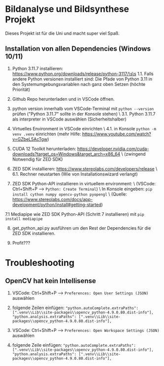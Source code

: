 # Bildanalyse und Bildsynthese Projekt

Dieses Projekt ist für die Uni und macht super viel Spaß.

## Installation von allen Dependencies (Windows 10/11)

1. Python 3.11.7 installieren: https://www.python.org/downloads/release/python-3117/\s\s
1.1. Falls andere Python versionen installiert sind: Die Pfade von Python 3.11 in den Systemumgebungsvariablen nach ganz oben Setzen (höchte Priorität)

2. Github Repo herunterladen und in VSCode öffnen.

3. python version innerhalb vom VSCode-Terminal mit `python --version` prüfen ("Python 3.11.7" sollte in der Konsole stehen)
\ 3.1. Python 3.11.7 als interpreter in VSCode auswählen (Sicherheitshalber)

4. Virtuelles Environment in VSCode einrichten
\ 4.1. in Konsole `python -m venv .venv` einrichten (mehr Hilfe: https://www.youtube.com/watch?v=GZbeL5AcTgw)
   
5. CUDA 12 Toolkit herunterladen: https://developer.nvidia.com/cuda-downloads?target_os=Windows&target_arch=x86_64
\ (zwingend Notwendig für ZED SDK)

6. ZED SDK installieren: https://www.stereolabs.com/developers/release
\ 6.1. Rechner neustarten (Wie von Installationswizard verlangt)
   
7. ZED SDK Python-API installieren in virtuellem environment:
\ (VSCode: Ctrl+Shift+P --> `Python: Create Terminal`)
\ In Konsole eingeben: `pip install cython numpy opencv-python pyopengl`
\ (Quelle: https://www.stereolabs.com/docs/app-development/python/install#getting-started)

7.1 Mediapipe wie ZED SDK Python-API (Schritt 7 installieren) mit `pip install mediapipe`

8. get_python_api.py ausführen um den Rest der Dependencies für die ZED SDK installieren.

9. Profit???

# Troubleshooting

## OpenCV hat kein Intellisense
1. VSCode: Ctrl+Shift+P --> `Preferences: Open User Settings (JSON)` auswählen
2. folgende Zeilen einfügen:
`"python.autoComplete.extraPaths": [".venv\\Lib\\site-packages\\opencv_python-4.9.0.80.dist-info"],`
`"python.analysis.extraPaths": [".venv\\Lib\\site-packages\\opencv_python-4.9.0.80.dist-info"],`

3. VSCode: Ctrl+Shift+P --> `Preferences: Open Workspace Settings (JSON)` auswählen
4. folgende Zeile einfügen:
   `"python.autoComplete.extraPaths": [".venv\\Lib\\site-packages\\opencv_python-4.9.0.80.dist-info"],`
   `"python.analysis.extraPaths": [".venv\\Lib\\site-packages\\opencv_python-4.9.0.80.dist-info"],`

